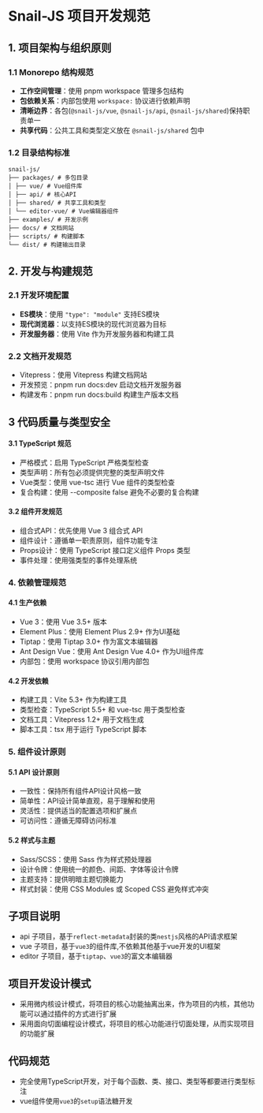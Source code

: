 # Snail-JS 项目开发规范

## 1. 项目架构与组织原则

### 1.1 Monorepo 结构规范
- **工作空间管理**：使用 pnpm workspace 管理多包结构
- **包依赖关系**：内部包使用 `workspace:` 协议进行依赖声明
- **清晰边界**：各包(`@snail-js/vue`, `@snail-js/api`, `@snail-js/shared`)保持职责单一
- **共享代码**：公共工具和类型定义放在 `@snail-js/shared` 包中

### 1.2 目录结构标准

```
snail-js/
├── packages/ # 多包目录
│ ├── vue/ # Vue组件库
│ ├── api/ # 核心API
│ ├── shared/ # 共享工具和类型
│ └── editor-vue/ # Vue编辑器组件
├── examples/ # 开发示例
├── docs/ # 文档网站
├── scripts/ # 构建脚本
└── dist/ # 构建输出目录
```


## 2. 开发与构建规范

### 2.1 开发环境配置
- **ES模块**：使用 `"type": "module"` 支持ES模块
- **现代浏览器**：以支持ES模块的现代浏览器为目标
- **开发服务器**：使用 Vite 作为开发服务器和构建工具

### 2.2 文档开发规范
- Vitepress：使用 Vitepress 构建文档网站
- 开发预览：pnpm run docs:dev 启动文档开发服务器
- 构建发布：pnpm run docs:build 构建生产版本文档

## 3 代码质量与类型安全
#### 3.1 TypeScript 规范
- 严格模式：启用 TypeScript 严格类型检查
- 类型声明：所有包必须提供完整的类型声明文件
- Vue类型：使用 vue-tsc 进行 Vue 组件的类型检查
- 复合构建：使用 --composite false 避免不必要的复合构建

#### 3.2 组件开发规范
- 组合式API：优先使用 Vue 3 组合式 API
- 组件设计：遵循单一职责原则，组件功能专注
- Props设计：使用 TypeScript 接口定义组件 Props 类型
- 事件处理：使用强类型的事件处理系统

### 4. 依赖管理规范
#### 4.1 生产依赖
- Vue 3：使用 Vue 3.5+ 版本
- Element Plus：使用 Element Plus 2.9+ 作为UI基础
- Tiptap：使用 Tiptap 3.0+ 作为富文本编辑器
- Ant Design Vue：使用 Ant Design Vue 4.0+ 作为UI组件库
- 内部包：使用 workspace 协议引用内部包

#### 4.2 开发依赖
- 构建工具：Vite 5.3+ 作为构建工具
- 类型检查：TypeScript 5.5+ 和 vue-tsc 用于类型检查
- 文档工具：Vitepress 1.2+ 用于文档生成
- 脚本工具：tsx 用于运行 TypeScript 脚本

### 5. 组件设计原则
#### 5.1 API 设计原则
- 一致性：保持所有组件API设计风格一致
- 简单性：API设计简单直观，易于理解和使用
- 灵活性：提供适当的配置选项和扩展点
- 可访问性：遵循无障碍访问标准

#### 5.2 样式与主题
- Sass/SCSS：使用 Sass 作为样式预处理器
- 设计令牌：使用统一的颜色、间距、字体等设计令牌
- 主题支持：提供明暗主题切换能力
- 样式封装：使用 CSS Modules 或 Scoped CSS 避免样式冲突


## 子项目说明
- api 子项目，基于`reflect-metadata`封装的类`nestjs`风格的API请求框架
- vue 子项目，基于`vue3`的组件库,不依赖其他基于vue开发的UI框架
- editor 子项目，基于`tiptap`、`vue3`的富文本编辑器

## 项目开发设计模式
- 采用微内核设计模式，将项目的核心功能抽离出来，作为项目的内核，其他功能可以通过插件的方式进行扩展
- 采用面向切面编程设计模式，将项目的核心功能进行切面处理，从而实现项目的功能扩展

## 代码规范
- 完全使用TypeScript开发，对于每个函数、类、接口、类型等都要进行类型标注
- vue组件使用`vue3`的`setup`语法糖开发
